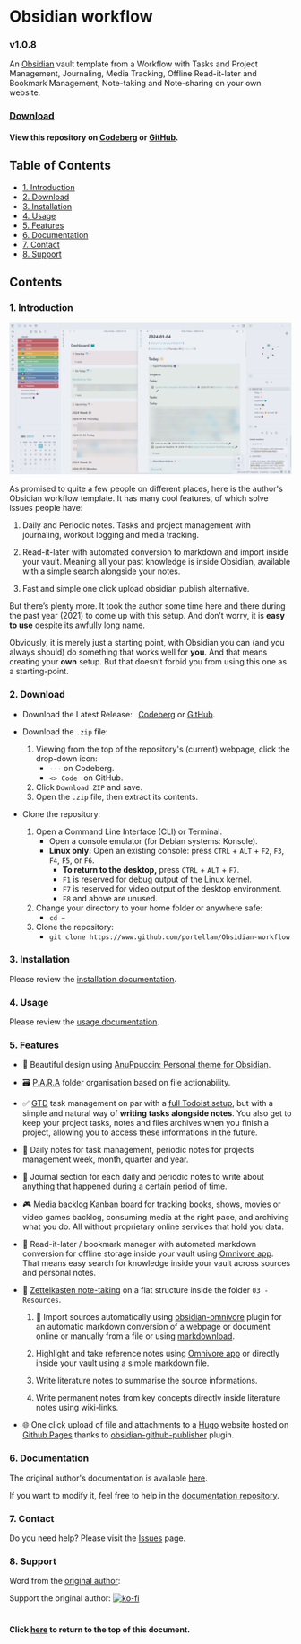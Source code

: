 # Obsidian workflow
### v1.0.8
An <a href="https://obsidian.md/">Obsidian</a> vault template from a Workflow with
Tasks and Project Management, Journaling, Media Tracking, Offline Read-it-later
and Bookmark Management, Note-taking and Note-sharing on your own website.

### [Download](#2-download)
#### View this repository on [Codeberg][01] or [GitHub][02].
[01]: https://codeberg.org/portellam/Obsidian-workflow
[02]: https://github.com/portellam/Obsidian-workflow
##

## Table of Contents
- [1. Introduction](#1-introduction)
- [2. Download](#2-download)
- [3. Installation](#3-installation)
- [4. Usage](#4-usage)
- [5. Features](#5-features)
- [6. Documentation](#6-documentation)
- [7. Contact](#7-contact)
- [8. Support](#8-support)

## Contents
### 1. Introduction
![image](media/example.png)

As promised to quite a few people on different places, here is the author's
Obsidian workflow template. It has many cool features, of which solve issues
people have:

1. Daily and Periodic notes. Tasks and project management with journaling,
workout logging and media tracking.

2. Read-it-later with automated conversion to markdown and import inside your
vault. Meaning all your past knowledge is inside Obsidian, available with a
simple search alongside your notes.

3. Fast and simple one click upload obsidian publish alternative.

But there’s plenty more. It took the author some time here and there during the
past year (2021) to come up with this setup. And don’t worry, it is
**easy to use** despite its awfully long name.

Obviously, it is merely just a starting point, with Obsidian you can (and you
always should) do something that works well for **you**. And that means creating
your **own** setup. But that doesn’t forbid you from using this one as a
starting-point.

### 2. Download
- Download the Latest Release:&ensp; [Codeberg][11] or [GitHub][12].

- Download the `.zip` file:
    1. Viewing from the top of the repository's (current) webpage, click the
        drop-down icon:
        - `···` on Codeberg.
        - `<> Code ` on GitHub.
    2. Click `Download ZIP` and save.
    3. Open the `.zip` file, then extract its contents.

- Clone the repository:
    1. Open a Command Line Interface (CLI) or Terminal.
        - Open a console emulator (for Debian systems: Konsole).
        - **Linux only:** Open an existing console: press `CTRL` + `ALT` + `F2`,
        `F3`, `F4`, `F5`, or `F6`.
            - **To return to the desktop,** press `CTRL` + `ALT` + `F7`.
            - `F1` is reserved for debug output of the Linux kernel.
            - `F7` is reserved for video output of the desktop environment.
            - `F8` and above are unused.
    2. Change your directory to your home folder or anywhere safe:
        - `cd ~`
    3. Clone the repository:
        - `git clone https://www.github.com/portellam/Obsidian-workflow`

[11]: https://codeberg.org/portellam/Obsidian-workflow/releases/latest
[12]: https://github.com/portellam/Obsidian-workflow/releases/latest

### 3. Installation
Please review the [installation documentation][31].

[31]: https://github.com/portellam/Obsidian-workflow-docs/blob/master/docs/getting-started/installation.md

### 4. Usage
Please review the [usage documentation][41].

[41]: https://github.com/portellam/Obsidian-workflow-docs/tree/master/docs/usage

### 5. Features
- 🎨 Beautiful design using
[AnuPpuccin: Personal theme for Obsidian][501].

- 🗃️ [P.A.R.A][502] folder organisation based on file actionability.

- ✅ [GTD][503] task management on par with a [full Todoist setup][504], but with
a simple and natural way of **writing tasks alongside notes**. You also get to
keep your project tasks, notes and files archives when you finish a project,
allowing you to access these informations in the future.

- 📅 Daily notes for task management, periodic notes for projects management
week, month, quarter and year.

- 📓 Journal section for each daily and periodic notes to write about anything
that happened during a certain period of time.

- 🎮 Media backlog Kanban board for tracking books, shows, movies or video games
backlog, consuming media at the right pace, and archiving what you do. All
without proprietary online services that hold you data.

- 🔗 Read-it-later / bookmark manager with automated markdown conversion for
offline storage inside your vault using [Omnivore app][505]. That means easy
search for knowledge inside your vault across sources and personal notes.

- 📝 [Zettelkasten note-taking][506] on a flat structure inside the folder
`03 - Resources`.

    1. 📎 Import sources automatically using [obsidian-omnivore][507] plugin for an
	automatic markdown conversion of a webpage or document online or manually from a
	file or using [markdownload][508].

    2. Highlight and take reference notes using	[Omnivore app][509] or directly
	inside your vault using a simple markdown file.
	
    3. Write literature notes to summarise the source informations.
	
    4. Write permanent notes from key concepts directly inside literature notes
	using wiki-links.
	
- 🌐 One click upload of file and attachments to a [Hugo][510] website hosted on
[Github Pages][511] thanks to [obsidian-github-publisher][512] plugin.

[501]: https://github.com/AnubisNekhet/anuppuccin
[502]: https://fortelabs.com/blog/para/
[503]: https://gettingthingsdone.com/
[504]: https://todoist.com/fr/productivity-methods/getting-things-done
[505]: https://omnivore.app/
[506]: https://everlaab.com/methode-zettelkasten-comment-prendre-des-notes-utiles/
[507]: https://github.com/omnivore-app/obsidian-omnivore
[508]: https://github.com/deathau/markdownload
[509]: https://omnivore.app/
[510]: https://gohugo.io/
[511]: https://pages.github.com/
[512]: https://github.com/ObsidianPublisher/obsidian-github-publisher

### 6. Documentation
The original author's documentation is available [here][61].

If you want to modify it, feel free to help in the [documentation repository][62].

[61]: https://mathisgauthey.github.io/obsidian-workflow-template-docs/
[62]: https://github.com/portellam/Obsidian-workflow-docs

### 7. Contact
Do you need help? Please visit the [Issues][71] page.

[71]: https://github.com/portellam/Obsidian-workflow/issues

### 8. Support
Word from the [original author][81]:

Support the original author: [![ko-fi][82]][83]

[81]: https://github.com/mathisgauthey/obsidian-workflow-template
[82]: https://ko-fi.com/img/githubbutton_sm.svg
[83]: https://ko-fi.com/Q5Q5DC7L4
#

#### Click [here](#template) to return to the top of this document.